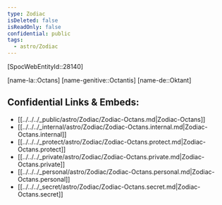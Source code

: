 ```yaml
---
type: Zodiac
isDeleted: false
isReadOnly: false
confidential: public
tags:
  - astro/Zodiac
---
```


[SpocWebEntityId::28140]



[name-la::Octans]
[name-genitive::Octantis]
[name-de::Oktant]


## Confidential Links & Embeds: 
- [[../../../_public/astro/Zodiac/Zodiac-Octans.md|Zodiac-Octans]] 
- [[../../../_internal/astro/Zodiac/Zodiac-Octans.internal.md|Zodiac-Octans.internal]] 
- [[../../../_protect/astro/Zodiac/Zodiac-Octans.protect.md|Zodiac-Octans.protect]] 
- [[../../../_private/astro/Zodiac/Zodiac-Octans.private.md|Zodiac-Octans.private]] 
- [[../../../_personal/astro/Zodiac/Zodiac-Octans.personal.md|Zodiac-Octans.personal]] 
- [[../../../_secret/astro/Zodiac/Zodiac-Octans.secret.md|Zodiac-Octans.secret]] 
